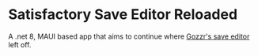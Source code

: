 # Satisfactory Save Editor Reloaded
A .net 8, MAUI based app that aims to continue where [Gozzr's save editor](https://github.com/Goz3rr/SatisfactorySaveEditor) left off.

